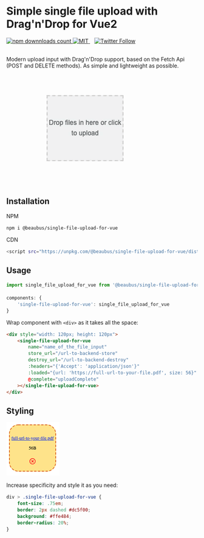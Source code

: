 # Simple single file upload with Drag'n'Drop for Vue2

<a href="https://www.npmjs.com/package/@beaubus/single-file-upload-for-vue">
    <img src="https://img.shields.io/npm/dt/@beaubus/single-file-upload-for-vue?logo=npm" alt="npm downnloads count">
</a>

<a href="https://github.com/beaubus/single-file-upload-for-vue/blob/master/LICENSE">
    <img alt="MIT" src="https://img.shields.io/github/license/beaubus/single-file-upload-for-vue">
</a>
&nbsp;&nbsp;
<a href="https://twitter.com/intent/follow?screen_name=daily_web_dev">
    <img alt="Twitter Follow" src="https://img.shields.io/twitter/follow/daily_web_dev?style=social">
</a>

<br>
<br>

Modern upload input with Drag'n'Drop support, based on the Fetch Api (POST and DELETE methods). As simple and lightweight as possible.

![](demo/demo.gif)

## Installation

NPM
```bash
npm i @beaubus/single-file-upload-for-vue
```

CDN
```bash
<script src="https://unpkg.com/@beaubus/single-file-upload-for-vue/dist/single-file-upload-for-vue.min.js"></script>
```

## Usage
```js
import single_file_upload_for_vue from '@beaubus/single-file-upload-for-vue';

components: {
    'single-file-upload-for-vue': single_file_upload_for_vue
}
```

Wrap component with `<div>` as it takes all the space:
```html
<div style="width: 120px; height: 120px">
    <single-file-upload-for-vue
        name="name_of_the_file_input"
        store_url="/url-to-backend-store"
        destroy_url="/url-to-backend-destroy"
        :headers="{'Accept': 'application/json'}"
        :loaded="{url: 'https://full-url-to-your-file.pdf', size: 56}"
        @complete="uploadComplete"
    ></single-file-upload-for-vue>
</div>
```
## Styling

![](demo/styling.png)

Increase specificity and style it as you need:
```css
div > .single-file-upload-for-vue {
    font-size: .75em;
    border: 2px dashed #dc5f00;
    background: #ffe484;
    border-radius: 20%;
}
```